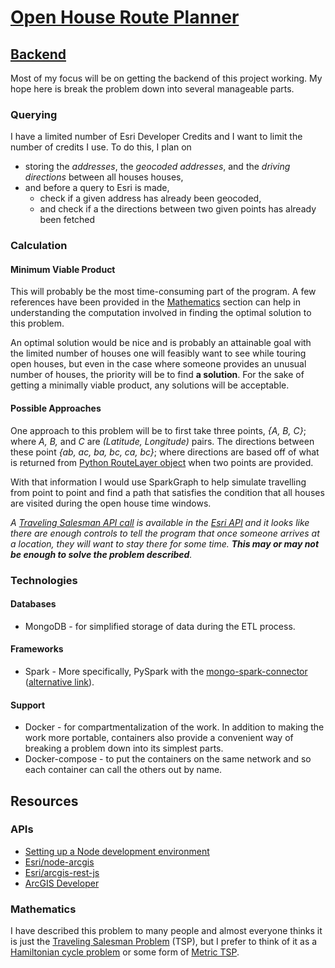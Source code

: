 # [Open House Route Planner](https://apjansing.github.io/Open-House-Route-Planner/)
## [Backend](https://apjansing.github.io/Open-House-Route-Planner/backend/)
Most of my focus will be on getting the backend of this project working. My hope here is break the problem down into several manageable parts.

### Querying
I have a limited number of Esri Developer Credits and I want to limit the number of credits I use. To do this, I plan on 
 * storing the _addresses_, the _geocoded addresses_, and the _driving directions_ between all houses houses,
 * and before a query to Esri is made, 
   * check if a given address has already been geocoded,
   * and check if a the directions between two given points has already been fetched
   
### Calculation
#### Minimum Viable Product
This will probably be the most time-consuming part of the program. A few references have been provided in the [Mathematics](#Mathematics) section can help in understanding the computation involved in finding the optimal solution to this problem.

An optimal solution would be nice and is probably an attainable goal with the limited number of houses one will feasibly want to see while touring open houses, but even in the case where someone provides an unusual number of houses, the priority will be to find **a solution**. For the sake of getting a minimally viable product, any solutions will be acceptable.

#### Possible Approaches
One approach to this problem will be to first take three points, _{A, B, C}_; where _A, B,_ and _C_ are _(Latitude, Longitude)_ pairs. The directions between these point _{ab, ac, ba, bc, ca, bc}_; where directions are based off of what is returned from [Python RouteLayer object](https://developers.arcgis.com/python/guide/performing-route-analyses/#Drawing-the-result-route-on-a-web-map-as-a-layer) when two points are provided.

With that information I would use SparkGraph to help simulate travelling from point to point and find a path that satisfies the condition that all houses are visited during the open house time windows.

_A [Traveling Salesman API call](https://developers.arcgis.com/python/guide/performing-route-analyses/#Solving-the-traveling-salesperson-problem-(TSP)) is available in the [Esri API](http://resources.arcgis.com/EN/HELP/MAIN/10.2/index.html#/Route_analysis/004700000045000000/) and it looks like there are enough controls to tell the program that once someone arrives at a location, they will want to stay there for some time. **This may or may not be enough to solve the problem described**._

### Technologies
#### Databases
 * MongoDB - for simplified storage of data during the ETL process.
#### Frameworks
 * Spark - More specifically, PySpark with the [mongo-spark-connector](https://docs.mongodb.com/spark-connector/master/python-api/) ([alternative link](https://www.mongodb.com/products/spark-connector)).
#### Support
 * Docker - for compartmentalization of the work. In addition to making the work more portable, containers also provide a convenient way of breaking a problem down into its simplest parts.
 * Docker-compose - to put the containers on the same network and so each container can call the others out by name.


## Resources
### APIs
* <a href="https://developer.mozilla.org/en-US/docs/Learn/Server-side/Express_Nodejs/development_environment" target="_blank">Setting up a Node development environment</a>
* <a href="https://github.com/Esri/node-arcgis" target="_blank">Esri/node-arcgis</a>
* <a href="https://github.com/Esri/arcgis-rest-js" target="_blank">Esri/arcgis-rest-js</a>
* <a href="https://developers.arcgis.com/" target="_blank">ArcGIS Developer</a>

### Mathematics
I have described this problem to many people and almost everyone thinks it is just the <a href="https://www.wikiwand.com/en/Travelling\_salesman\_problem" target="_blank">Traveling Salesman Problem</a> (TSP), but I prefer to think of it as a <a href="https://www.wikiwand.com/en/Hamiltonian_path_problem" target="_blank">Hamiltonian cycle problem</a> or some form of <a href="https://www.wikiwand.com/en/Travelling_salesman_problem#/Metric_TSP" target="_blank">Metric TSP</a>.
